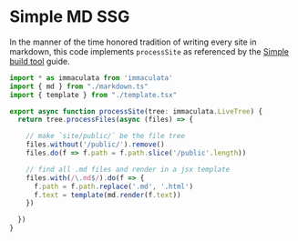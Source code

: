 # Simple MD SSG

In the manner of the time honored tradition
of writing every site in markdown, this code
implements `processSite` as referenced by the
[Simple build tool](/guides/simple-build-tool.html) guide.

```ts
import * as immaculata from 'immaculata'
import { md } from "./markdown.ts"
import { template } from "./template.tsx"

export async function processSite(tree: immaculata.LiveTree) {
  return tree.processFiles(async (files) => {

    // make `site/public/` be the file tree
    files.without('/public/').remove()
    files.do(f => f.path = f.path.slice('/public'.length))

    // find all .md files and render in a jsx template
    files.with(/\.md$/).do(f => {
      f.path = f.path.replace('.md', '.html')
      f.text = template(md.render(f.text))
    })

  })
}
```
